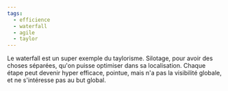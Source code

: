 ```yaml
---
tags:
  - efficience
  - waterfall
  - agile
  - taylor
---
```

Le waterfall est un super exemple du taylorisme. Silotage, pour avoir des choses séparées, qu'on puisse optimiser dans sa localisation. Chaque étape peut devenir hyper efficace, pointue, mais n'a pas la visibilité globale, et ne s'intéresse pas au but global.

